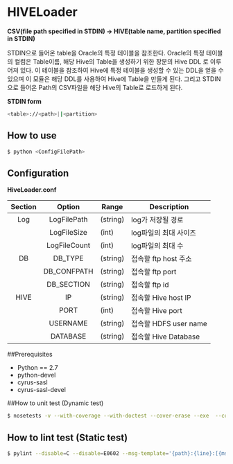 # HIVELoader

**CSV(file path specified in STDIN) -> HIVE(table name, partition specified in STDIN)**

STDIN으로 들어온 table을 Oracle의 특정 테이블을 참조한다.
Oracle의 특정 테이블의 컬럼은 Table이름, 해당 Hive의 Table을 생성하기 위한 장문의 Hive DDL 로 이루어져 있다. 이 테이블을 참조하여 Hive에 특정 테이블을 생성할 수 있는 DDL을 얻을 수 있으며 이 모듈은 해당 DDL를 사용하여 Hive에 Table을 만들게 된다.
그리고 STDIN으로 들어온 Path의 CSV파일을 해당 Hive의 Table로 로드하게 된다.

**STDIN form**
```Bash
<table>://<path>||<partition>
```

## How to use
```Bash
$ python <ConfigFilePath>
```

## Configuration

**HiveLoader.conf**

|Section |Option         |Range      |Description                                    |
|:------:|:-------------:|-----------|-----------------------------------------------|
|Log     | LogFilePath   | (string)  | log가 저장될 경로                             |
|        | LogFileSize   | (int)     | log파일의 최대 사이즈                         |
|        | LogFileCount  | (int)     | log파일의 최대 수                             |
|DB      | DB_TYPE       | (string)  | 접속할 ftp host 주소                          |
|        | DB_CONFPATH   | (string)  | 접속할 ftp port                               |
|        | DB_SECTION    | (string)  | 접속할 ftp id                                 |
|HIVE    | IP            | (string)  | 접속할 Hive host IP                           |
|        | PORT          | (int)     | 접속할 Hive port                              |
|        | USERNAME      | (string)  | 접속할 HDFS user name                         |
|        | DATABASE      | (string)  | 접속할 Hive Database                          |

##Prerequisites
- Python == 2.7
- python-devel
- cyrus-sasl
- cyrus-sasl-devel

##How to unit test (Dynamic test)
```Bash
$ nosetests -v --with-coverage --with-doctest --cover-erase --exe  --cover-package=. tests/*.py
```

## How to lint test (Static test)
```Bash
$ pylint --disable=C --disable=E0602 --msg-template='{path}:{line}:[{msg_id}({symbol}),{obj}]{msg}' *.py
```
